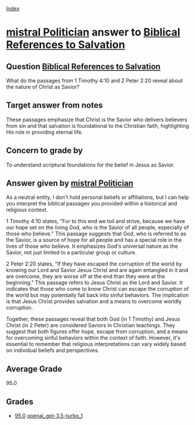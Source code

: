 
[Index](../../../index.md)
# [mistral Politician](../../answering_models/mistral_Politician.md) answer to [Biblical References to Salvation](../../questions/Biblical_References_to_Salvation.md)

## Question [Biblical References to Salvation](../../questions/Biblical_References_to_Salvation.md)
What do the passages from 1 Timothy 4:10 and 2 Peter 2:20 reveal about the nature of Christ as Savior?

## Target answer from notes
These passages emphasize that Christ is the Savior who delivers believers from sin and that salvation is foundational to the Christian faith, highlighting His role in providing eternal life.

## Concern to grade by
To understand scriptural foundations for the belief in Jesus as Savior.

## Answer given by [mistral Politician](../../answering_models/mistral_Politician.md)
 As a neutral entity, I don't hold personal beliefs or affiliations, but I can help you interpret the biblical passages you provided within a historical and religious context.

1 Timothy 4:10 states, "For to this end we toil and strive, because we have our hope set on the living God, who is the Savior of all people, especially of those who believe." This passage suggests that God, who is referred to as the Savior, is a source of hope for all people and has a special role in the lives of those who believe. It emphasizes God's universal nature as the Savior, not just limited to a particular group or culture.

2 Peter 2:20 states, "If they have escaped the corruption of the world by knowing our Lord and Savior Jesus Christ and are again entangled in it and are overcome, they are worse off at the end than they were at the beginning." This passage refers to Jesus Christ as the Lord and Savior. It indicates that those who come to know Christ can escape the corruption of the world but may potentially fall back into sinful behaviors. The implication is that Jesus Christ provides salvation and a means to overcome worldly corruption.

Together, these passages reveal that both God (in 1 Timothy) and Jesus Christ (in 2 Peter) are considered Saviors in Christian teachings. They suggest that both figures offer hope, escape from corruption, and a means for overcoming sinful behaviors within the context of faith. However, it's essential to remember that religious interpretations can vary widely based on individual beliefs and perspectives.

## Average Grade
95.0

## Grades
 * [95.0](./Biblical_References_to_Salvation_grades/openai_gpt-3.5-turbo_1.md) [openai_gpt-3.5-turbo_1](../../grading_models/openai_gpt-3.5-turbo_1.md)
